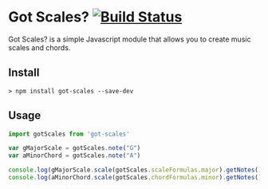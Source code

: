 # Got Scales? [![Build Status][ci-img]][ci]

[ci-img]: https://travis-ci.org/Pathsofdesign/got-scales.svg
[ci]: https://travis-ci.org/pathsofdesign/got-scales

Got Scales? is a simple Javascript module that allows you to create music scales and chords.

## Install
`> npm install got-scales --save-dev`


## Usage
```javascript
import gotScales from 'got-scales'

var gMajorScale = gotScales.note("G")
var aMinorChord = gotScales.note("A")

console.log(gMajorScale.scale(gotScales.scaleFormulas.major).getNotes()) // ['G','A','B','C','D','E','F# / Gb','G']
console.log(aMinorChord.scale(gotScales.chordFormulas.minor).getNotes()) // ['A','C','E']
```
